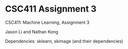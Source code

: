 # CSC411 Assignment 3
CSC411: Machine Learning, Assignment 3

Jason Li and Nathan Kong

Dependencies: sklearn, skimage (and their dependencies)
